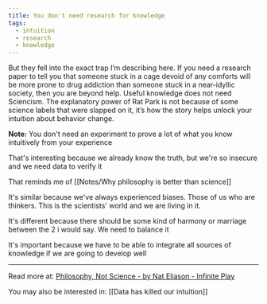 ```yaml
---
title: You don't need research for knowledge
tags:
  - intuition
  - research
  - knowledge
---
```

But they fell into the exact trap I’m describing here. If you need a research paper to tell you that someone stuck in a cage devoid of any comforts will be more prone to drug addiction than someone stuck in a near-idyllic society, then you are beyond help. Useful knowledge does not need Sciencism. The explanatory power of Rat Park is not because of some science labels that were slapped on it, it’s how the story helps unlock your intuition about behavior change.

**Note:** You don't need an experiment to prove a lot of what you know intuitively from your experience

That's interesting because we already know the truth, but we're so insecure and we need data to verify it

That reminds me of [[Notes/Why philosophy is better than science]]

It's similar because we've always experienced biases. Those of us who are thinkers. This is the scientists' world and we are living in it.

It's different because there should be some kind of harmony or marriage between the 2 i would say. We need to balance it

It's important because we have to be able to integrate all sources of knowledge if we are going to develop well

----

Read more at: [Philosophy, Not Science - by Nat Eliason - Infinite Play](https://blog.nateliason.com/p/philosophy-not-science)

You may also be interested in: [[Data has killed our intuition]]